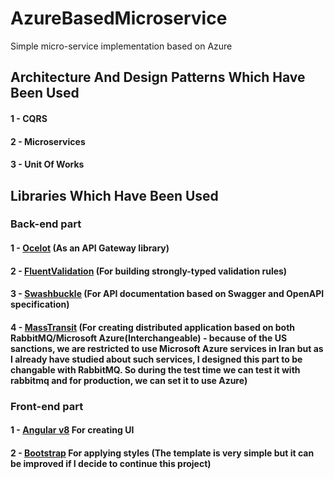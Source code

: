 # AzureBasedMicroservice
Simple micro-service implementation based on Azure


## Architecture  And Design Patterns Which Have Been Used
#### 1 - CQRS
#### 2 - Microservices 
#### 3 - Unit Of Works

## Libraries Which Have Been Used

### Back-end part
#### 1 - [Ocelot](https://github.com/ThreeMammals/Ocelot) (As an API Gateway library)
#### 2 - [FluentValidation](https://fluentvalidation.net/) (For building strongly-typed validation rules)
#### 3 - [Swashbuckle](https://github.com/domaindrivendev/Swashbuckle.AspNetCore) (For API documentation based on Swagger and OpenAPI specification)
#### 4 - [MassTransit](https://masstransit-project.com/) (For creating distributed application based on both RabbitMQ/Microsoft Azure(Interchangeable) - because of the US sanctions, we are restricted to use Microsoft Azure services in Iran but as I already have studied about such services, I designed this part to be changable with RabbitMQ. So during the test time we can test it with rabbitmq and for production, we can set it to use Azure)

### Front-end part
#### 1 - [Angular v8](https://angular.io/) For creating UI
#### 2 - [Bootstrap](https://getbootstrap.com/) For applying styles (The template is very simple but it can be improved if I decide to continue this project)
